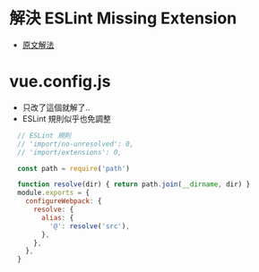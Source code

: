# 解決 ESLint Missing Extension
- [原文解法](https://github.com/zqinmiao/blog/issues/5)

# vue.config.js
- 只改了這個就解了..
- ESLint 規則似乎也免調整
```js
  // ESLint 規則
  // 'import/no-unresolved': 0,
  // 'import/extensions': 0,

  const path = require('path')

  function resolve(dir) { return path.join(__dirname, dir) }
  module.exports = {
    configureWebpack: {
      resolve: {
        alias: {
          '@': resolve('src'),
        },
      },
    },
  }
```